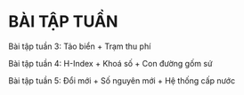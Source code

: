 # BÀI TẬP TUẦN
Bài tập tuần 3: Tảo biển + Trạm thu phí

Bài tập tuần 4: H-Index + Khoá số + Con đường gốm sứ

Bài tập tuần 5: Đổi mới + Số nguyên mới + Hệ thống cấp nước
